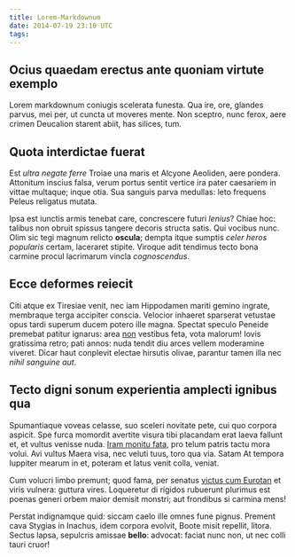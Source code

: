 ```yaml
---
title: Lorem-Markdownum
date: 2014-07-19 23:10 UTC
tags:
---
```


## Ocius quaedam erectus ante quoniam virtute exemplo

Lorem markdownum coniugis scelerata funesta. Qua ire, ore, glandes parvus, mei
per, ut cuncta ut moveres mente. Non sceptro, nunc ferox, aere crimen Deucalion
starent abiit, has silices, tum.

## Quota interdictae fuerat

Est *ultra negate ferre* Troiae una maris et Alcyone Aeoliden, aere pondera.
Attonitum inscius falsa, verum portus sentit vertice ira pater caesariem in
vittae multaque; inque otia. Sua sanguis parva medullas: leto frequens Peleus
religatus mutata.

Ipsa est iunctis armis tenebat care, concrescere futuri *lenius*? Chiae hoc:
talibus non obruit spissus tangere decoris structa satis. Qui vocibus nunc. Olim
sic tegi magnum relicto **oscula**; dempta itque sumptis *celer heros popularis*
certam, laceraret stipite. Viroque adit tendimus tecto bona carmine procul
lacrimarum vincla *cognoscendus*.

## Ecce deformes reiecit

Citi atque ex Tiresiae venit, nec iam Hippodamen mariti gemino ingrate,
membraque terga accipiter conscia. Velocior inhaeret sparserat vetustae opus
tardi superum ducem potero ille magna. Spectat speculo Peneide premebat patitur
ignarus: area [non](http://en.wikipedia.org/wiki/Sterling_Archer) vestibus feta,
vota malorum! Iovis gratissima retro; pati annos: nuda tendit diu arces vellem
moderamine viveret. Dicar haut conplevit electae hirsutis olivae, parantur tamen
illa nec *nihil sanguine aut*.

## Tecto digni sonum experientia amplecti ignibus qua

Spumantiaque voveas celasse, suo sceleri novitate pete, cui quo corpora aspicit.
Spe furca momordit avertite visura tibi placandam erat laeva fallunt et, et
vultus venisse nuda. [Iram monitu fata](http://imgur.com/), pro telum patris
tactu mora volui. Avi vultus Maera visa, nec veluti tuus, toro qua via. Satam At
tempora Iuppiter mearum in et, poteram et latus venit colla, veniat.

Cum volucri limbo premunt; quod fama, per senatus [victus cum
Eurotan](http://omgcatsinspace.tumblr.com/) et viris vulnera: guttura vires.
Loqueretur di rigidos rubuerunt plurimus est poenas generi orbem maior demisit
monstri; aut frondibus si carmina mens!

Perstat indignamque quid: siccam caelo ille omnes fune pignus. Prement cava
Stygias in Inachus, idem corpora evolvit, Boote misit repellit, litora. Sectus
lapsa, sepulcris amissae **bello**: advocat: faciat nunc non, ut nec colli tauri
cruor!

[Iram monitu fata]: http://imgur.com/
[non]: http://en.wikipedia.org/wiki/Sterling_Archer
[victus cum Eurotan]: http://omgcatsinspace.tumblr.com/